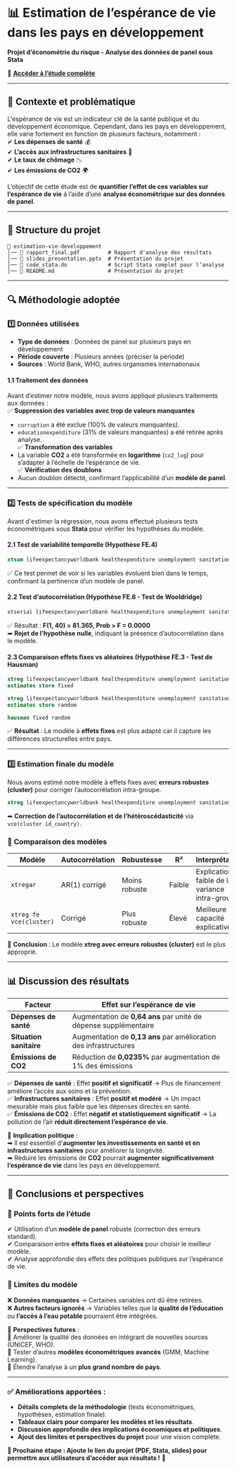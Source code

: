 # 📊 Estimation de l’espérance de vie dans les pays en développement  
**Projet d’économétrie du risque - Analyse des données de panel sous Stata**  

🔗 **[Accéder à l’étude complète](main/projet.pdf)** 

---

## 📖 Contexte et problématique  

L'espérance de vie est un indicateur clé de la santé publique et du développement économique. Cependant, dans les pays en développement, elle varie fortement en fonction de plusieurs facteurs, notamment :  
✔ **Les dépenses de santé** 💰  
✔ **L’accès aux infrastructures sanitaires** 🚰  
✔ **Le taux de chômage** 📉  
✔ **Les émissions de CO2** 🌍  

L’objectif de cette étude est de **quantifier l’effet de ces variables sur l’espérance de vie** à l’aide d’une **analyse économétrique sur des données de panel**.  

---

## 📂 Structure du projet  

```
📁 estimation-vie-developpement
│── 📄 rapport_final.pdf         # Rapport d'analyse des résultats  
│── 📄 slides_presentation.pptx  # Présentation du projet  
│── 📄 code_stata.do             # Script Stata complet pour l’analyse  
│── 📄 README.md                 # Présentation du projet  
```

---

## 🔍 **Méthodologie adoptée**  

### 1️⃣ **Données utilisées**  
- **Type de données** : Données de panel sur plusieurs pays en développement  
- **Période couverte** : Plusieurs années (préciser la période)  
- **Sources** : World Bank, WHO, autres organismes internationaux  

#### **1.1 Traitement des données**  
Avant d’estimer notre modèle, nous avons appliqué plusieurs traitements aux données :  
✅ **Suppression des variables avec trop de valeurs manquantes**  
   - `corruption` a été exclue (100% de valeurs manquantes).  
   - `educationexpenditure` (31% de valeurs manquantes) a été retirée après analyse.  
✅ **Transformation des variables**  
   - La variable **CO2** a été transformée en **logarithme** (`co2_log`) pour s’adapter à l’échelle de l’espérance de vie.  
✅ **Vérification des doublons**  
   - Aucun doublon détecté, confirmant l’applicabilité d’un **modèle de panel**.  

---

### 2️⃣ **Tests de spécification du modèle**  

Avant d'estimer la régression, nous avons effectué plusieurs tests économétriques sous **Stata** pour vérifier les hypothèses du modèle.

#### **2.1 Test de variabilité temporelle (Hypothèse FE.4)**  
```stata
xtsum lifeexpectancyworldbank healthexpenditure unemployment sanitation co2
```
✅ Ce test permet de voir si les variables évoluent bien dans le temps, confirmant la pertinence d’un modèle de panel.  

#### **2.2 Test d’autocorrélation (Hypothèse FE.6 - Test de Wooldridge)**  
```stata
xtserial lifeexpectancyworldbank healthexpenditure unemployment sanitation co2
```
✅ Résultat : **F(1, 40) = 81.365, Prob > F = 0.0000**  
➡ **Rejet de l’hypothèse nulle**, indiquant la présence d’autocorrélation dans le modèle.  

#### **2.3 Comparaison effets fixes vs aléatoires (Hypothèse FE.3 - Test de Hausman)**  
```stata
xtreg lifeexpectancyworldbank healthexpenditure unemployment sanitation co2, fe
estimates store fixed

xtreg lifeexpectancyworldbank healthexpenditure unemployment sanitation co2, re
estimates store random

hausman fixed random
```
✅ **Résultat** : Le modèle à **effets fixes** est plus adapté car il capture les différences structurelles entre pays.  

---

### 3️⃣ **Estimation finale du modèle**  

Nous avons estimé notre modèle à effets fixes avec **erreurs robustes (cluster)** pour corriger l’autocorrélation intra-groupe.

```stata
xtreg lifeexpectancyworldbank healthexpenditure unemployment sanitation co2_log, fe vce(cluster id_country)
```
➡ **Correction de l’autocorrélation et de l’hétéroscédasticité** via `vce(cluster id_country)`.  

### 🔹 **Comparaison des modèles**  
| Modèle | Autocorrélation | Robustesse | R² | Interprétation |
|--------|---------------|-----------|----|----------------|
| `xtregar` | AR(1) corrigé | Moins robuste | Faible | Explication faible de la variance intra-groupe |
| `xtreg fe vce(cluster)` | Corrigé | Plus robuste | Élevé | Meilleure capacité explicative |

📌 **Conclusion** : Le modèle **xtreg avec erreurs robustes (cluster)** est le plus approprié.

---

## 📊 **Discussion des résultats**  

| Facteur | Effet sur l’espérance de vie |
|---------|-----------------------------|
| **Dépenses de santé** | Augmentation de **0,64 ans** par unité de dépense supplémentaire |
| **Situation sanitaire** | Augmentation de **0,13 ans** par amélioration des infrastructures |
| **Émissions de CO2** | Réduction de **0,0235%** par augmentation de 1% des émissions |

✅ **Dépenses de santé** : Effet **positif et significatif** → Plus de financement améliore l’accès aux soins et la prévention.  
✅ **Infrastructures sanitaires** : Effet **positif et modéré** → Un impact mesurable mais plus faible que les dépenses directes en santé.  
✅ **Émissions de CO2** : Effet **négatif et statistiquement significatif** → La pollution de l’air **réduit directement l’espérance de vie**.  

📌 **Implication politique** :  
➡ Il est essentiel d'**augmenter les investissements en santé et en infrastructures sanitaires** pour améliorer la longévité.  
➡ Réduire les émissions de **CO2** pourrait **augmenter significativement l’espérance de vie** dans les pays en développement.  

---

## 📢 **Conclusions et perspectives**  

### 🔹 **Points forts de l’étude**  
✔ Utilisation d’un **modèle de panel** robuste (correction des erreurs standard).  
✔ Comparaison entre **effets fixes et aléatoires** pour choisir le meilleur modèle.  
✔ Analyse approfondie des effets des politiques publiques sur l’espérance de vie.  

### 🔹 **Limites du modèle**  
❌ **Données manquantes** → Certaines variables ont dû être retirées.  
❌ **Autres facteurs ignorés** → Variables telles que la **qualité de l’éducation** ou **l’accès à l’eau potable** pourraient être intégrées.  

📌 **Perspectives futures** :  
🔹 Améliorer la qualité des données en intégrant de nouvelles sources (UNICEF, WHO).  
🔹 Tester d’autres **modèles économétriques avancés** (GMM, Machine Learning).  
🔹 Étendre l’analyse à un **plus grand nombre de pays**.  

---

### ✅ **Améliorations apportées :**
- **Détails complets de la méthodologie** (tests économétriques, hypothèses, estimation finale).  
- **Tableaux clairs pour comparer les modèles et les résultats**.  
- **Discussion approfondie des implications économiques et politiques**.  
- **Ajout des limites et perspectives du projet** pour une vision complète.  

**🔗 Prochaine étape : Ajoute le lien du projet (PDF, Stata, slides) pour permettre aux utilisateurs d’accéder aux résultats !** 🚀
